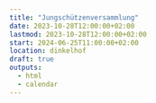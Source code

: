 ```yaml
---
title: "Jungschützenversammlung"
date: 2023-10-28T12:00:00+02:00
lastmod: 2023-10-28T12:00:00+02:00
start: 2024-06-25T11:00:00+02:00
location: dinkelhof
draft: true
outputs:
  - html
  - calendar
---
```

